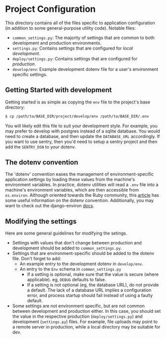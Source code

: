 # Project Configuration

This directory contains all of the files specific to application configuration (in addition to some general-purpose
utility code). Notable files:

- `common_settings.py`: The majority of settings that are common to both development and production environments.
- `settings.py`: Contains settings that are configured for *local development*.
- `deploy/settings.py`: Contains settings that are configured for *production*.
- `develop/env`: Example development dotenv file for a user's environment specific settings.

## Getting Started with development

Getting started is as simple as copying the `env` file to the project's base directory:

```bash
$ cp /path/to/BASE_DIR/project/develop/env /path/to/BASE_DIR/.env
```

You will likely edit this file to suit your development style. For example, you may prefer to develop with postgres
instead of a sqlite database. You would need to create a database, and then update the `DATABASE_URL` accordingly.
If you want to use sentry, then you'd need to setup a sentry project and then add the `SENTRY_DSN` to your dotenv.

## The dotenv convention

The 'dotenv' convention eases the management of environment-specific application settings by loading these values
from the machine's environment variables. In practice, dotenv utilities will read a `.env` file into a machine's
environment variables, which are then accessible from `os.environ`. Although oriented towards the Ruby community,
this [article](https://alexander-clark.com/blog/using-dotenv-store-environment-specific-config/) has some useful
information on the dotenv convention. Additionally, you may want to check out the django-environ
[docs](http://django-environ.readthedocs.io/en/latest/).

## Modifying the settings

Here are some general guidelines for modifying the setings.

- Settings with values that don't change between production and development should be added to `common_settings.py`.
- Settings that are environment-specific should be added to the dotenv file. Don't forget to add:
  - An example entry to the development dotenv in `develop/env`.
  - An entry to the `Env` schema in `common_settings.py`
    - If a setting is optional, make sure that the value is secure (where applicable). eg, `DEBUG` defaults to false.
    - If a setting is not optional (eg, the database URL), do not provide a default. The lack of a database URL implies
      a configuration error, and process startup should fail instead of using a faulty default.
- Some settings are not environment specific, but are not common between development and production either. In this
  case, you should set the value in the respective production (`deploy/settings.py`) and development (`settings.py`)
  files. For example, file uploads may point to a remote server in production, while a local directory may be
  suitable for dev.
